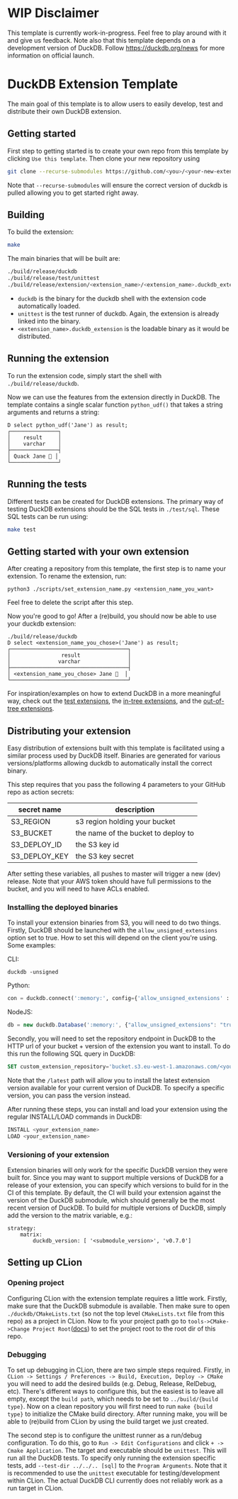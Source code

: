 # WIP Disclaimer
This template is currently work-in-progress. Feel free to play around with it and give us feedback. Note also that this template depends on a development version of DuckDB. Follow https://duckdb.org/news for more information on official launch.

# DuckDB Extension Template
The main goal of this template is to allow users to easily develop, test and distribute their own DuckDB extension.

## Getting started
First step to getting started is to create your own repo from this template by clicking `Use this template`. Then clone your new repository using 
```sh
git clone --recurse-submodules https://github.com/<you>/<your-new-extension-repo>.git
```
Note that `--recurse-submodules` will ensure the correct version of duckdb is pulled allowing you to get started right away.

## Building
To build the extension:
```sh
make
```
The main binaries that will be built are:
```sh
./build/release/duckdb
./build/release/test/unittest
./build/release/extension/<extension_name>/<extension_name>.duckdb_extension
```
- `duckdb` is the binary for the duckdb shell with the extension code automatically loaded. 
- `unittest` is the test runner of duckdb. Again, the extension is already linked into the binary.
- `<extension_name>.duckdb_extension` is the loadable binary as it would be distributed.

## Running the extension
To run the extension code, simply start the shell with `./build/release/duckdb`.

Now we can use the features from the extension directly in DuckDB. The template contains a single scalar function `python_udf()` that takes a string arguments and returns a string:
```
D select python_udf('Jane') as result;
┌───────────────┐
│    result     │
│    varchar    │
├───────────────┤
│ Quack Jane 🐥 │
└───────────────┘
```

## Running the tests
Different tests can be created for DuckDB extensions. The primary way of testing DuckDB extensions should be the SQL tests in `./test/sql`. These SQL tests can be run using:
```sh
make test
```

## Getting started with your own extension
After creating a repository from this template, the first step is to name your extension. To rename the extension, run:
```
python3 ./scripts/set_extension_name.py <extension_name_you_want>
```
Feel free to delete the script after this step.

Now you're good to go! After a (re)build, you should now be able to use your duckdb extension:
```
./build/release/duckdb
D select <extension_name_you_chose>('Jane') as result;
┌─────────────────────────────────────┐
│                result               │
│               varchar               │
├─────────────────────────────────────┤
│ <extension_name_you_chose> Jane 🐥  │
└─────────────────────────────────────┘
```

For inspiration/examples on how to extend DuckDB in a more meaningful way, check out the [test extensions](https://github.com/duckdb/duckdb/blob/master/test/extension),
the [in-tree extensions](https://github.com/duckdb/duckdb/tree/master/extension), and the [out-of-tree extensions](https://github.com/duckdblabs).

## Distributing your extension
Easy distribution of extensions built with this template is facilitated using a similar process used by DuckDB itself. 
Binaries are generated for various versions/platforms allowing duckdb to automatically install the correct binary.

This step requires that you pass the following 4 parameters to your GitHub repo as action secrets:

| secret name   | description                         |
| ------------- | ----------------------------------- |
| S3_REGION     | s3 region holding your bucket       |
| S3_BUCKET     | the name of the bucket to deploy to |
| S3_DEPLOY_ID  | the S3 key id                       |
| S3_DEPLOY_KEY | the S3 key secret                   |

After setting these variables, all pushes to master will trigger a new (dev) release. Note that your AWS token should
have full permissions to the bucket, and you will need to have ACLs enabled.

### Installing the deployed binaries
To install your extension binaries from S3, you will need to do two things. Firstly, DuckDB should be launched with the 
`allow_unsigned_extensions` option set to true. How to set this will depend on the client you're using. Some examples:

CLI:
```shell
duckdb -unsigned
```

Python:
```python
con = duckdb.connect(':memory:', config={'allow_unsigned_extensions' : 'true'})
```

NodeJS:
```js
db = new duckdb.Database(':memory:', {"allow_unsigned_extensions": "true"});
```

Secondly, you will need to set the repository endpoint in DuckDB to the HTTP url of your bucket + version of the extension 
you want to install. To do this run the following SQL query in DuckDB:
```sql
SET custom_extension_repository='bucket.s3.eu-west-1.amazonaws.com/<your_extension_name>/latest';
```
Note that the `/latest` path will allow you to install the latest extension version available for your current version of 
DuckDB. To specify a specific version, you can pass the version instead.

After running these steps, you can install and load your extension using the regular INSTALL/LOAD commands in DuckDB:
```sql
INSTALL <your_extension_name>
LOAD <your_extension_name>
```

### Versioning of your extension
Extension binaries will only work for the specific DuckDB version they were built for. Since you may want to support multiple 
versions of DuckDB for a release of your extension, you can specify which versions to build for in the CI of this template.
By default, the CI will build your extension against the version of the DuckDB submodule, which should generally be the most
recent version of DuckDB. To build for multiple versions of DuckDB, simply add the version to the matrix variable, e.g.:
```
strategy:
    matrix:
        duckdb_version: [ '<submodule_version>', 'v0.7.0']
```

## Setting up CLion 

### Opening project
Configuring CLion with the extension template requires a little work. Firstly, make sure that the DuckDB submodule is available. 
Then make sure to open `./duckdb/CMakeLists.txt` (so not the top level `CMakeLists.txt` file from this repo) as a project in CLion.
Now to fix your project path go to `tools->CMake->Change Project Root`([docs](https://www.jetbrains.com/help/clion/change-project-root-directory.html)) to set the project root to the root dir of this repo.

### Debugging
To set up debugging in CLion, there are two simple steps required. Firstly, in `CLion -> Settings / Preferences -> Build, Execution, Deploy -> CMake` you will need to add the desired builds (e.g. Debug, Release, RelDebug, etc). There's different ways to configure this, but the easiest is to leave all empty, except the `build path`, which needs to be set to `../build/{build type}`. Now on a clean repository you will first need to run `make {build type}` to initialize the CMake build directory. After running make, you will be able to (re)build from CLion by using the build target we just created.

The second step is to configure the unittest runner as a run/debug configuration. To do this, go to `Run -> Edit Configurations` and click `+ -> Cmake Application`. The target and executable should be `unittest`. This will run all the DuckDB tests. To specify only running the extension specific tests, add `--test-dir ../../.. [sql]` to the `Program Arguments`. Note that it is recommended to use the `unittest` executable for testing/development within CLion. The actual DuckDB CLI currently does not reliably work as a run target in CLion.
